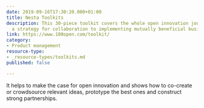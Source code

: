 ```yaml
---
date: 2019-09-16T17:30:20.000+01:00
title: Nesta Toolkits
description: This 30-piece toolkit covers the whole open innovation journey from setting
  a strategy for collaboration to implementing mutually beneficial business models
link: https://www.100open.com/toolkit/
category:
- Product management
resource-type:
- _resource-types/toolkits.md
published: false

---
```

It helps to make the case for open innovation and shows how to co-create or crowdsource relevant ideas, prototype the best ones and construct strong partnerships.